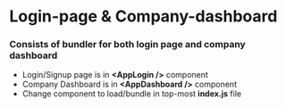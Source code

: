 # Login-page & Company-dashboard

### Consists of bundler for both login page and company dashboard
- Login/Signup page is in **\<AppLogin />** component
- Company Dashboard is in **\<AppDashboard />** component
- Change component to load/bundle in top-most **index.js** file
